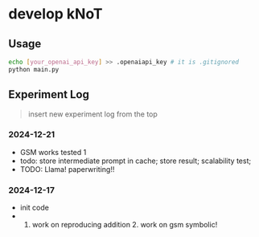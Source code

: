 # develop kNoT

## Usage

```bash
echo [your_openai_api_key] >> .openaiapi_key # it is .gitignored
python main.py
```

## Experiment Log

> insert new experiment log from the top

### 2024-12-21
- GSM works tested 1
- todo: store intermediate prompt in cache; store result; scalability test; 
- TODO: Llama! paperwriting!!

### 2024-12-17
- init code
- 1. work on reproducing addition 2. work on gsm symbolic!
